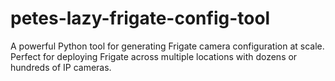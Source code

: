 # petes-lazy-frigate-config-tool
A powerful Python tool for generating Frigate camera configuration at scale. Perfect for deploying Frigate across multiple locations with dozens or hundreds of IP cameras.
